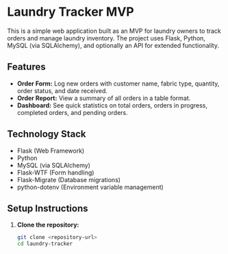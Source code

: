 # Laundry Tracker MVP

This is a simple web application built as an MVP for laundry owners to track orders and manage laundry inventory. The project uses Flask, Python, MySQL (via SQLAlchemy), and optionally an API for extended functionality.

## Features

- **Order Form:** Log new orders with customer name, fabric type, quantity, order status, and date received.
- **Order Report:** View a summary of all orders in a table format.
- **Dashboard:** See quick statistics on total orders, orders in progress, completed orders, and pending orders.

## Technology Stack

- Flask (Web Framework)
- Python
- MySQL (via SQLAlchemy)
- Flask-WTF (Form handling)
- Flask-Migrate (Database migrations)
- python-dotenv (Environment variable management)

## Setup Instructions

1. **Clone the repository:**
   ```bash
   git clone <repository-url>
   cd laundry-tracker

